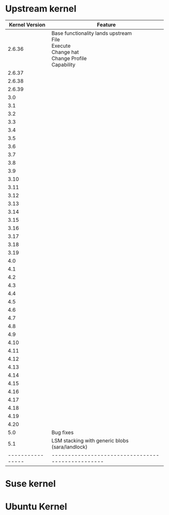 
# Upstream kernel

| Kernel Version | Feature |
|----------------|---------|
| 2.6.36         | Base functionality lands upstream<br>File<br>Execute<br>Change hat<br>Change Profile<br>Capability<br> |
| 2.6.37         |         |
| 2.6.38         |         |
| 2.6.39         |         |
| 3.0            |         |
| 3.1            |         |
| 3.2            |         |
| 3.3            |         |
| 3.4            |         |
| 3.5            |         |
| 3.6            |         |
| 3.7            |         |
| 3.8            |         |
| 3.9            |         |
| 3.10           |         |
| 3.11           |         |
| 3.12           |         |
| 3.13           |         |
| 3.14           |         |
| 3.15           |         |
| 3.16           |         |
| 3.17           |         |
| 3.18           |         |
| 3.19           |         |
| 4.0            |         |
| 4.1            |         |
| 4.2            |         |
| 4.3            |         |
| 4.4            |         |
| 4.5            |         |
| 4.6            |         |
| 4.7            |         |
| 4.8            |         |
| 4.9            |         |
| 4.10           |         |
| 4.11           |         |
| 4.12           |         |
| 4.13           |         |
| 4.14           |         |
| 4.15           |         |
| 4.16           |         |
| 4.17           |         |
| 4.18           |         |
| 4.19           |         |
| 4.20           |         |
| 5.0            | Bug fixes |
| 5.1            | LSM stacking with generic blobs (sara/landlock) |
|----------------|-------------------------------------------------|

# Suse kernel

# Ubuntu Kernel

